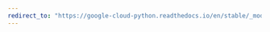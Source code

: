 ```yaml
---
redirect_to: "https://google-cloud-python.readthedocs.io/en/stable/_modules/google/cloud/vision_v1.html"
---
```

